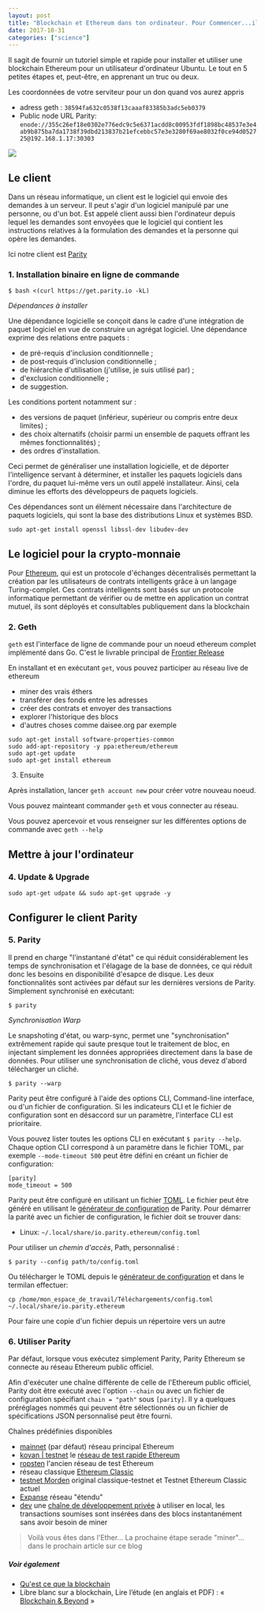 ```yaml
---
layout: post
title: "Blockchain et Ethereum dans ton ordinateur. Pour Commencer...il fut un premier pas pour tous"
date: 2017-10-31
categories: ["science"]
---
```


Il sagit de fournir un tutoriel simple et rapide pour installer et utiliser une blockchain Ethereum pour un utilisateur d'ordinateur Ubuntu. Le tout en 5 petites étapes et, peut-être, en apprenant un truc ou deux.

Les coordonnées de votre serviteur pour un don quand vos aurez appris
+ adress geth : `38594fa632c0538f13caaaf83385b3adc5eb0379`
+ Public node URL Parity: `enode://355c26ef18e0302e776edc9c5e6371acdd8c00953fdf1898bc48537e3e4ab9b875ba7da1738f39dbd213837b21efcebbc57e3e3280f69ae8032f0ce94d052725@192.168.1.17:30303`

![](https://framapic.org/eBPq3LGTTbyo/whKVa8ZlidEr)

## Le client 
Dans un réseau informatique, un client est le logiciel qui envoie des demandes à un serveur. Il peut s'agir d'un logiciel manipulé par une personne, ou d'un bot. Est appelé client aussi bien l'ordinateur depuis lequel les demandes sont envoyées que le logiciel qui contient les instructions relatives à la formulation des demandes et la personne qui opère les demandes.

Ici notre client est [Parity](https://parity.io/)

### 1. Installation binaire en ligne de commande

```
$ bash <(curl https://get.parity.io -kL)
```

_Dépendances à installer_

Une dépendance logicielle se conçoit dans le cadre d'une intégration de paquet logiciel en vue de construire un agrégat logiciel. Une dépendance exprime des relations entre paquets :

+ de pré-requis d'inclusion conditionnelle ;
+ de post-requis d'inclusion conditionnelle ;
+ de hiérarchie d'utilisation (j'utilise, je suis utilisé par) ;
+ d'exclusion conditionnelle ;
+ de suggestion.

Les conditions portent notamment sur :
+ des versions de paquet (inférieur, supérieur ou compris entre deux limites) ;
+ des choix alternatifs (choisir parmi un ensemble de paquets offrant les mêmes fonctionnalités) ;
+ des ordres d'installation.

Ceci permet de généraliser une installation logicielle, et de déporter l'intelligence servant à déterminer, et installer les paquets logiciels dans l'ordre, du paquet lui-même vers un outil appelé installateur. Ainsi, cela diminue les efforts des développeurs de paquets logiciels.

Ces dépendances sont un élément nécessaire dans l'architecture de paquets logiciels, qui sont la base des distributions Linux et systèmes BSD.

```
sudo apt-get install openssl libssl-dev libudev-dev
```


## Le logiciel pour la crypto-monnaie

Pour [Ethereum](https://fr.wikipedia.org/wiki/Ethereum), qui est un protocole d'échanges décentralisés permettant la création par les utilisateurs de contrats intelligents grâce à un langage Turing-complet. Ces contrats intelligents sont basés sur un protocole informatique permettant de vérifier ou de mettre en application un contrat mutuel, ils sont déployés et consultables publiquement dans la blockchain

### 2. Geth 
`geth`  est l'interface de ligne de commande pour un noeud ethereum complet implémenté dans Go. C'est le livrable principal de [Frontier Release](https://github.com/ethereum/go-ethereum/wiki/Frontier)


En installant et en exécutant `get`, vous pouvez participer au réseau live de ethereum

+ miner  des vrais éthers
+ transférer des fonds entre les adresses
+ créer des contrats et envoyer des transactions
+ explorer l'historique des blocs
+ d'autres choses comme daisee.org par exemple 

```
sudo apt-get install software-properties-common
sudo add-apt-repository -y ppa:ethereum/ethereum
sudo apt-get update
sudo apt-get install ethereum
```

3. Ensuite

Après installation, lancer ```geth account new``` pour créer votre nouveau noeud.

Vous pouvez mainteant commander ```geth``` et vous connecter au réseau.

Vous pouvez apercevoir et vous renseigner sur les différentes options de commande avec ```geth --help```

## Mettre à jour l'ordinateur
### 4. Update & Upgrade

```
sudo apt-get udpate && sudo apt-get upgrade -y
```
## Configurer le client Parity
### 5. Parity

Il prend en charge "l'instantané d'état" ce qui réduit considérablement les temps de synchronisation et l'élagage de la base de données, ce qui réduit donc les besoins en disponibilité d'esapce de disque. Les deux fonctionnalités sont activées par défaut sur les dernières versions de Parity. Simplement synchronisé en exécutant:

```
$ parity
```

_Synchronisation Warp_

Le snapshoting d'état, ou warp-sync, permet une "synchronisation" extrêmement rapide qui saute presque tout le traitement de bloc, en injectant simplement les données appropriées directement dans la base de données. Pour utiliser une synchronisation de cliché, vous devez d'abord télécharger un cliché.

```
$ parity --warp
```

Parity peut être configuré à l'aide des options CLI, Command-line interface, ou d'un fichier de configuration. Si les indicateurs CLI et le fichier de configuration sont en désaccord sur un paramètre, l'interface CLI est prioritaire.

Vous pouvez lister toutes les options CLI en exécutant `$ parity --help`. 
Chaque option CLI correspond à un paramètre dans le fichier TOML, par exemple `--mode-timeout 500` peut être défini en créant un fichier de configuration:

```
[parity]
mode_timeout = 500
```
Parity peut être configuré en utilisant un fichier [TOML](https://github.com/toml-lang/toml). Le fichier peut être généré en utilisant le [générateur de configuration](https://paritytech.github.io/parity-config-generator/) de Parity. Pour démarrer la parité avec un fichier de configuration, le fichier doit se trouver dans:

+ Linux: `~/.local/share/io.parity.ethereum/config.toml`

Pour utiliser un _chemin d'accès_, Path, personnalisé : 
```
$ parity --config path/to/config.toml
```

Ou télécharger le TOML depuis le [générateur de configuration](https://paritytech.github.io/parity-config-generator/) et dans le termilan effectuer:
```
cp /home/mon_espace_de_travail/Téléchargements/config.toml ~/.local/share/io.parity.ethereum
````
Pour faire une copie d'un fichier depuis un répertoire vers un autre

### 6. Utiliser Parity

Par défaut, lorsque vous exécutez simplement Parity, Parity Ethereum se connecte au réseau Ethereum public officiel.

Afin d'exécuter une chaîne différente de celle de l'Ethereum public officiel, Parity doit être exécuté avec l'option `--chain` ou avec un fichier de configuration spécifiant `chain = "path"` sous `[parity]`. Il y a quelques préréglages nommés qui peuvent être sélectionnés ou un fichier de spécifications JSON personnalisé peut être fourni.

Chaînes prédéfinies disponibles

+ [mainnet](https://github.com/paritytech/parity/blob/master/ethcore/res/ethereum/foundation.json) (par défaut) réseau principal Ethereum
+ [kovan | testnet](https://github.com/paritytech/parity/blob/master/ethcore/res/ethereum/kovan.json) le [réseau de test rapide Ethereum](https://github.com/kovan-testnet/config)
+ [ropsten](https://github.com/paritytech/parity/blob/master/ethcore/res/ethereum/ropsten.json) l'ancien réseau de test Ethereum
+ réseau classique [Ethereum Classic](https://github.com/paritytech/parity/blob/master/ethcore/res/ethereum/classic.json)
+ [testnet Morden](https://github.com/paritytech/parity/blob/master/ethcore/res/ethereum/morden.json) original classique-testnet et Testnet Ethereum Classic actuel
+ [Expanse](https://github.com/paritytech/parity/blob/master/ethcore/res/ethereum/expanse.json) réseau "étendu"
+ [dev](https://github.com/paritytech/parity/blob/master/ethcore/res/instant_seal.json) une [chaîne de développement privée](https://github.com/paritytech/parity/wiki/Private-development-chain) à utiliser en local, les transactions soumises sont insérées dans des blocs instantanément sans avoir besoin de miner


> Voilà vous êtes dans l'Ether...
> La prochaine étape serade "miner"... dans le prochain article sur ce blog


##### Voir également

+ [Qu'est ce que la blockchain](https://blockchainfrance.net/decouvrir-la-blockchain/c-est-quoi-la-blockchain/)
+ Libre blanc sur a blockchain,  Lire l’étude (en anglais et PDF) : « [Blockchain & Beyond](https://blockchainfrance.net/2015/12/05/livre-blanc-cellabz/) »
